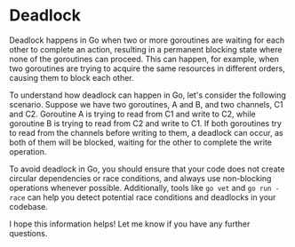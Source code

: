 # Deadlock

Deadlock happens in Go when two or more goroutines are waiting for each other to complete an action, resulting in a permanent blocking state where none of the goroutines can proceed. This can happen, for example, when two goroutines are trying to acquire the same resources in different orders, causing them to block each other.

To understand how deadlock can happen in Go, let's consider the following scenario. Suppose we have two goroutines, A and B, and two channels, C1 and C2. Goroutine A is trying to read from C1 and write to C2, while goroutine B is trying to read from C2 and write to C1. If both goroutines try to read from the channels before writing to them, a deadlock can occur, as both of them will be blocked, waiting for the other to complete the write operation.

To avoid deadlock in Go, you should ensure that your code does not create circular dependencies or race conditions, and always use non-blocking operations whenever possible. Additionally, tools like `go vet` and `go run -race` can help you detect potential race conditions and deadlocks in your codebase.

I hope this information helps! Let me know if you have any further questions.